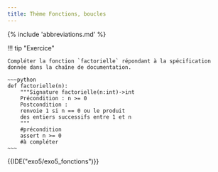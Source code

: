 ```yaml
---
title: Thème Fonctions, boucles
---
```


{% include 'abbreviations.md' %}


!!! tip "Exercice"

    Compléter la fonction `factorielle` répondant à la spécification donnée dans la chaîne de documentation.
        
    ~~~python
    def factorielle(n): 
        """Signature factorielle(n:int)->int
        Précondition : n >= 0
        Postcondition : 
        renvoie 1 si n == 0 ou le produit 
        des entiers successifs entre 1 et n    
        """  
        #précondition
        assert n >= 0
        #à compléter
    ~~~


{{IDE("exo5/exo5_fonctions")}} 